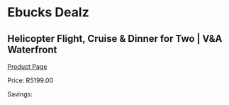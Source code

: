 
# Ebucks Dealz
## Helicopter Flight, Cruise & Dinner for Two | V&A Waterfront
[Product Page](https://www.ebucks.com/web/shop/productSelected.do?prodId=1076265569&catId=724368906)

Price: R5199.00

Savings: 


	